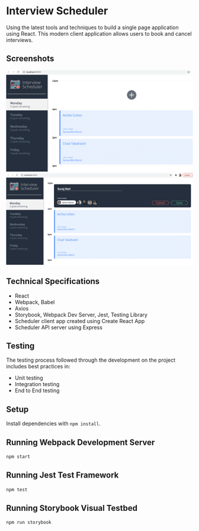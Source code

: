 # Interview Scheduler
Using the latest tools and techniques to build a single page application using React. This modern client application allows users to book and cancel interviews.

## Screenshots
!["Landing Page"](https://github.com/surajjayraman/scheduler/blob/master/docs/scheduler-home.png?raw=true)
!["Book an Appointment"](https://github.com/surajjayraman/scheduler/blob/master/docs/appointment-form.png?raw=true)

## Technical Specifications
* React
* Webpack, Babel
* Axios
* Storybook, Webpack Dev Server, Jest, Testing Library
* Scheduler client app created using Create React App
* Scheduler API server using Express

## Testing
The testing process followed through the development on the project includes best practices in:
* Unit testing
* Integration testing
* End to End testing

## Setup

Install dependencies with `npm install`.

## Running Webpack Development Server

```sh
npm start
```

## Running Jest Test Framework

```sh
npm test
```

## Running Storybook Visual Testbed

```sh
npm run storybook
```
